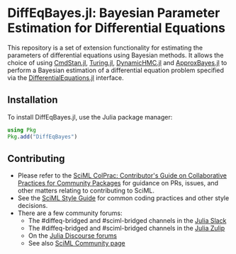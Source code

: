 # DiffEqBayes.jl: Bayesian Parameter Estimation for Differential Equations

This repository is a set of extension functionality for estimating the parameters
of differential equations using Bayesian methods. It allows the choice of using
[CmdStan.jl](https://stanjulia.github.io/CmdStan.jl/stable/), [Turing.jl](https://turing.ml/stable/docs/using-turing/), [DynamicHMC.jl](https://www.tamaspapp.eu/DynamicHMC.jl/stable/) and
[ApproxBayes.jl](https://github.com/marcjwilliams1/ApproxBayes.jl) to perform a
Bayesian estimation of a differential equation problem specified via the [DifferentialEquations.jl](https://docs.sciml.ai/DiffEqDocs/stable/) interface.

## Installation

To install DiffEqBayes.jl, use the Julia package manager:

```julia
using Pkg
Pkg.add("DiffEqBayes")
```

## Contributing

- Please refer to the
  [SciML ColPrac: Contributor's Guide on Collaborative Practices for Community Packages](https://github.com/SciML/ColPrac/blob/master/README.md)
  for guidance on PRs, issues, and other matters relating to contributing to SciML.
- See the [SciML Style Guide](https://github.com/SciML/SciMLStyle) for common coding practices and other style decisions.
- There are a few community forums:
    - The #diffeq-bridged and #sciml-bridged channels in the
      [Julia Slack](https://julialang.org/slack/)
    - The #diffeq-bridged and #sciml-bridged channels in the
      [Julia Zulip](https://julialang.zulipchat.com/#narrow/stream/279055-sciml-bridged)
    - On the [Julia Discourse forums](https://discourse.julialang.org)
    - See also [SciML Community page](https://sciml.ai/community/)
